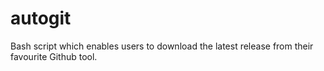 # autogit
Bash script which enables users to download the latest release from their favourite Github tool.
